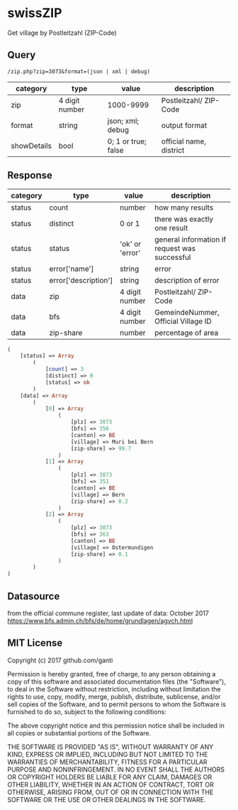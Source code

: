 # swissZIP
Get village by Postleitzahl (ZIP-Code)

## Query
`/zip.php?zip=3073&format=(json | xml | debug)` 

| category | type | value | description |
| ------ | ------ | ------ | ------ |
| zip | 4 digit number | 1000-9999 | Postleitzahl/ ZIP-Code |
| format | string | json; xml; debug | output format |
| showDetails | bool | 0; 1 or true; false| official name, district |


## Response
| category | type | value | description |
| ------ | ------ | ------ | ------ |
| status | count | number | how many results |
| status | distinct | 0 or 1 | there was exactly one result |
| status | status | 'ok' or 'error' | general information if request was successful |
| status | error['name'] | string | error |
| status | error['description'] | string | description of error |
| data | zip | 4 digit number | Postleitzahl/ ZIP-Code |
| data | bfs | 4 digit number | GemeindeNummer, Official Village ID |
| data | zip-share | number | percentage of area |

```php
(
    [status] => Array
        (
            [count] => 3
            [distinct] => 0
            [status] => ok
        )
    [data] => Array
        (
            [0] => Array
                (
                    [plz] => 3073
                    [bfs] => 356
                    [canton] => BE
                    [village] => Muri bei Bern
                    [zip-share] => 99.7
                )
            [1] => Array
                (
                    [plz] => 3073
                    [bfs] => 351
                    [canton] => BE
                    [village] => Bern
                    [zip-share] => 0.2
                )
            [2] => Array
                (
                    [plz] => 3073
                    [bfs] => 363
                    [canton] => BE
                    [village] => Ostermundigen
                    [zip-share] => 0.1
                )
        )
)
```
## Datasource
from the official commune register, last update of data: October 2017
https://www.bfs.admin.ch/bfs/de/home/grundlagen/agvch.html

## MIT License
Copyright (c) 2017 github.com/ganti

Permission is hereby granted, free of charge, to any person obtaining a copy of this software and associated documentation files (the "Software"), to deal in the Software without restriction, including without limitation the rights to use, copy, modify, merge, publish, distribute, sublicense, and/or sell copies of the Software, and to permit persons to whom the Software is furnished to do so, subject to the following conditions:

The above copyright notice and this permission notice shall be included in all copies or substantial portions of the Software.

THE SOFTWARE IS PROVIDED "AS IS", WITHOUT WARRANTY OF ANY KIND, EXPRESS OR
IMPLIED, INCLUDING BUT NOT LIMITED TO THE WARRANTIES OF MERCHANTABILITY,
FITNESS FOR A PARTICULAR PURPOSE AND NONINFRINGEMENT. IN NO EVENT SHALL THE
AUTHORS OR COPYRIGHT HOLDERS BE LIABLE FOR ANY CLAIM, DAMAGES OR OTHER
LIABILITY, WHETHER IN AN ACTION OF CONTRACT, TORT OR OTHERWISE, ARISING FROM, OUT OF OR IN CONNECTION WITH THE SOFTWARE OR THE USE OR OTHER DEALINGS IN THE SOFTWARE.